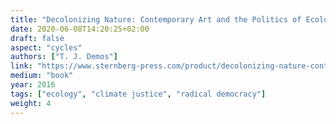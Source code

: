 ```yaml
---
title: "Decolonizing Nature: Contemporary Art and the Politics of Ecology"
date: 2020-06-08T14:20:25+02:00
draft: false
aspect: "cycles"
authors: ["T. J. Demos"]
link: "https://www.sternberg-press.com/product/decolonizing-nature-contemporary-art-and-the-politics-of-ecology/"
medium: "book"
year: 2016
tags: ["ecology", "climate justice", "radical democracy"]
weight: 4
---
```

